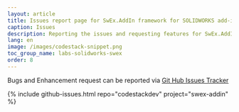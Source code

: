 ```yaml
---
layout: article
title: Issues report page for SwEx.AddIn framework for SOLIDWORKS add-ins
caption: Issues
description: Reporting the issues and requesting features for SwEx.AddIn framework for advanced development of SOLIDWORKS add-ins
lang: en
image: /images/codestack-snippet.png
toc_group_name: labs-solidworks-swex
order: 8
---
```

Bugs and Enhancement request can be reported via [Git Hub Issues Tracker](https://github.com/codestackdev/swex-addin/issues)

{% include github-issues.html repo="codestackdev" project="swex-addin" %}